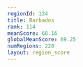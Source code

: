 ```yaml
---
regionId: 124
title: Barbados
rank: 114
meanScore: 68.16
globalMeanScore: 69.25
numRegions: 220
layout: region_score
---
```

